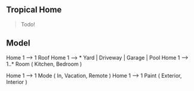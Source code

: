 Tropical Home
-------------
>Todo!

Model
-----
Home 1 --> 1 Roof
Home 1 --> * Yard | Driveway | Garage | Pool
Home 1 --> 1..* Room ( Kitchen, Bedroom )

Home 1 --> 1 Mode ( In, Vacation, Remote )
Home 1 --> 1 Paint ( Exterior, Interior )